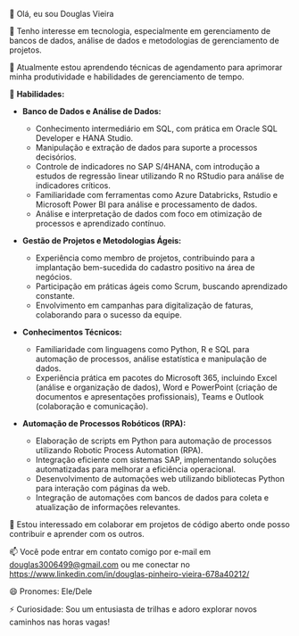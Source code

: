 👋 Olá, eu sou Douglas Vieira

👀 Tenho interesse em tecnologia, especialmente em gerenciamento de bancos de dados, análise de dados e metodologias de gerenciamento de projetos.

🌱 Atualmente estou aprendendo técnicas de agendamento para aprimorar minha produtividade e habilidades de gerenciamento de tempo.

💼 **Habilidades:**
- **Banco de Dados e Análise de Dados:**
  - Conhecimento intermediário em SQL, com prática em Oracle SQL Developer e HANA Studio.
  - Manipulação e extração de dados para suporte a processos decisórios.
  - Controle de indicadores no SAP S/4HANA, com introdução a estudos de regressão linear utilizando R no RStudio para análise de indicadores críticos.
  - Familiaridade com ferramentas como Azure Databricks, Rstudio e Microsoft Power BI para análise e processamento de dados.
  - Análise e interpretação de dados com foco em otimização de processos e aprendizado contínuo.

- **Gestão de Projetos e Metodologias Ágeis:**
  - Experiência como membro de projetos, contribuindo para a implantação bem-sucedida do cadastro positivo na área de negócios.
  - Participação em práticas ágeis como Scrum, buscando aprendizado constante.
  - Envolvimento em campanhas para digitalização de faturas, colaborando para o sucesso da equipe.

- **Conhecimentos Técnicos:**
  - Familiaridade com linguagens como Python, R e SQL para automação de processos, análise estatística e manipulação de dados.
  - Experiência prática em pacotes do Microsoft 365, incluindo Excel (análise e organização de dados), Word e PowerPoint (criação de documentos e apresentações profissionais), Teams e Outlook (colaboração e comunicação).

- **Automação de Processos Robóticos (RPA):**
  - Elaboração de scripts em Python para automação de processos utilizando Robotic Process Automation (RPA).
  - Integração eficiente com sistemas SAP, implementando soluções automatizadas para melhorar a eficiência operacional.
  - Desenvolvimento de automações web utilizando bibliotecas Python para interação com páginas da web.
  - Integração de automações com bancos de dados para coleta e atualização de informações relevantes.

💞️ Estou interessado em colaborar em projetos de código aberto onde posso contribuir e aprender com os outros.

📫 Você pode entrar em contato comigo por e-mail em douglas3006499@gmail.com ou me conectar no https://www.linkedin.com/in/douglas-pinheiro-vieira-678a40212/

😄 Pronomes: Ele/Dele

⚡ Curiosidade: Sou um entusiasta de trilhas e adoro explorar novos caminhos nas horas vagas!
